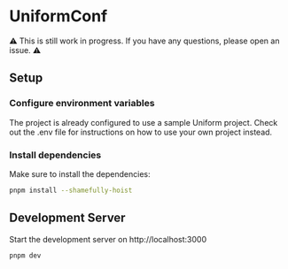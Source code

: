 # UniformConf

⚠️ This is still work in progress. If you have any questions, please open an issue. ⚠️

## Setup

### Configure environment variables

The project is already configured to use a sample Uniform project. Check out the .env file for instructions on how to use your own project instead.

### Install dependencies

Make sure to install the dependencies:

```bash
pnpm install --shamefully-hoist
```

## Development Server

Start the development server on http://localhost:3000

```bash
pnpm dev
```
